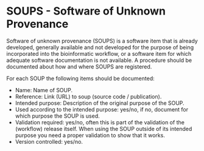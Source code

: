 # SOUPS - Software of Unknown Provenance

Software of unknown provenance (SOUPS) is a software item that is already developed, generally available and not developed for the purpose of being incorporated into the bioinformatic workflow, or a software item for which adequate software documentation is not available. A procedure should be documented about how and where SOUPS are registered.

For each SOUP the following items should be documented:

- Name: Name of SOUP.
- Reference: Link (URL) to soup (source code / publication).
- Intended purpose: Description of the original purpose of the SOUP.
- Used according to the intended purpose: yes/no, if no, document for which purpose the SOUP is used.
- Validation required: yes/no, often this is part of the validation of the (workflow) release itself. When using the SOUP outside of its intended purpose you need a proper validation to show that it works.
- Version controlled: yes/no.
